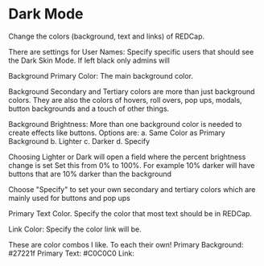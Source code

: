 # Dark Mode

Change the colors (background, text and links) of REDCap.

There are settings for
User Names:  Specify specific users that should see the Dark Skin Mode. 
If left black only admins will 

Background Primary Color: The main background color.

Background Secondary and Tertiary colors are more than just background colors.  They are also the colors of hovers, roll overs, pop ups, modals, button backgrounds and a touch of other things.

Background Brightness: More than one background color is needed to create effects like buttons.
Options are: 
a. Same Color as Primary Background
b. Lighter
c. Darker
d. Specify

Choosing Lighter or Dark will open a field where the percent brightness change is set
Set this from 0% to 100%.  For example 10% darker will have buttons that are 10% darker than the background
 

Choose "Specify" to set your own secondary and tertiary colors which are mainly used for buttons and pop ups

Primary Text Color.  Specify the color that most text should be in REDCap.

Link Color: Specify the color link will be.


These are color combos I like.  To each their own!
Primary Background: #27221f
Primary Text: #C0C0C0
Link: 